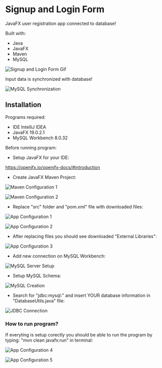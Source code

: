 # Signup and Login Form

JavaFX user registration app connected to database! 

Built with:
- Java
- JavaFX
- Maven
- MySQL

![Signup and Login Form Gif](https://user-images.githubusercontent.com/115106367/225999257-8031ca56-da50-46ed-a880-79e5f025dd1a.gif)

Input data is synchronized with database!

![MySQL Synchronization](https://user-images.githubusercontent.com/115106367/225999975-bdc5fa88-f841-4653-9d4e-3754da9505c8.jpg)

## Installation

Programs required:
- IDE IntelliJ IDEA
- JavaFX 19.0.2.1
- MySQL Workbench 8.0.32

Before running program:

- Setup JavaFX for your IDE:

https://openjfx.io/openjfx-docs/#introduction

- Create JavaFX Maven Project:

![Maven Configuration 1](https://user-images.githubusercontent.com/115106367/226014227-232df634-ad6b-472a-a7a8-c203ca2e84b4.jpg)

![Maven Configuration 2](https://user-images.githubusercontent.com/115106367/226014272-88481621-2111-4448-ba90-a88b22bf82df.jpg)

- Replace "src" folder and "pom.xml" file with downloaded files:

![App Configuration 1](https://user-images.githubusercontent.com/115106367/226015436-b6c040f8-d3a6-46c3-a739-96da62eaeaf3.jpg)

![App Configuration 2](https://user-images.githubusercontent.com/115106367/226015539-d1904476-74a5-4cc2-bde4-3f941a108caf.jpg)

- After replacing files you should see downloaded "External Libraries":

![App Configuration 3](https://user-images.githubusercontent.com/115106367/226015577-47db7067-3b11-434b-862c-4df402813c87.jpg)

- Add new connection on MySQL Workbench:

![MySQL Server Setup](https://user-images.githubusercontent.com/115106367/224393983-2f199efc-5137-46f7-ab48-01795bf752cd.jpg)
- Setup MySQL Schema:

![MySQL Creation](https://user-images.githubusercontent.com/115106367/226012200-7f3cf2ff-e403-4313-bd97-95fdc057009e.jpg)

- Search for "jdbc:mysql:" and insert YOUR database information in "DatabaseUtils.java" file:

![JDBC Connection](https://user-images.githubusercontent.com/115106367/226013513-8ecd667f-3f32-4d24-8f5a-63ca2957f940.jpg)

### How to run program?

If everyting is setup corectly you should be able to run the program by typing: "mvn clean javafx:run" in terminal:

![App Configuration 4](https://user-images.githubusercontent.com/115106367/226018094-edfb04c9-5da5-49b4-b53f-a02417e40d5b.jpg)

![App Configuration 5](https://user-images.githubusercontent.com/115106367/226018191-f605e9e3-3b55-4090-907b-3fc737923517.jpg)




